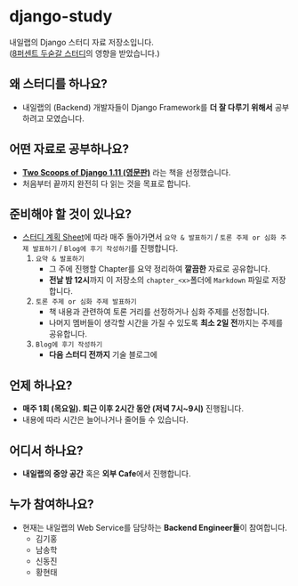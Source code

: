 # django-study
내일랩의 Django 스터디 자료 저장소입니다.  
([8퍼센트 두숟갈 스터디](https://github.com/8percent/tsd/wiki)의 영향을 받았습니다.)

## 왜 스터디를 하나요?

- 내일랩의 (Backend) 개발자들이 Django Framework를 **더 잘 다루기 위해서** 공부하려고 모였습니다.

## 어떤 자료로 공부하나요?

- [**Two Scoops of Django 1.11 (영문판)**](https://www.twoscoopspress.com/products/two-scoops-of-django-1-11) 라는 책을 선정했습니다.
- 처음부터 끝까지 완전히 다 읽는 것을 목표로 합니다.

## 준비해야 할 것이 있나요?

- [스터디 계획 Sheet]()에 따라 매주 돌아가면서 `요약 & 발표하기` / `토론 주제 or 심화 주제 발표하기` / `Blog에 후기 작성하기`를 진행합니다.
    1. `요약 & 발표하기`
        - 그 주에 진행할 Chapter를 요약 정리하여 **깔끔한** 자료로 공유합니다.
        - **전날 밤 12시**까지 이 저장소의 `chapter_<x>`폴더에 `Markdown` 파일로 저장합니다.
    2. `토론 주제 or 심화 주제 발표하기`
        - 책 내용과 관련하여 토론 거리를 선정하거나 심화 주제를 선정합니다.
        - 나머지 멤버들이 생각할 시간을 가질 수 있도록 **최소 2일 전**까지는 주제를 공유합니다.
    3. `Blog에 후기 작성하기`
        - **다음 스터디 전까지** 기술 블로그에 

## 언제 하나요?

- **매주 1회 (목요일). 퇴근 이후 2시간 동안 (저녁 7시~9시)** 진행됩니다.
- 내용에 따라 시간은 늘어나거나 줄어들 수 있습니다.

## 어디서 하나요?

- **내일랩의 중앙 공간** 혹은 **외부 Cafe**에서 진행합니다.

## 누가 참여하나요?

- 현재는 내일랩의 Web Service를 담당하는 **Backend Engineer들**이 참여합니다.
  - 김기홍
  - 남송학
  - 신동진
  - 황현태
